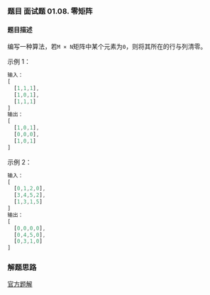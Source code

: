 ### 题目 面试题 01.08. 零矩阵
#### 题目描述
编写一种算法，若`M × N`矩阵中某个元素为`0`，则将其所在的行与列清零。



示例 1：

```js
输入：
[
  [1,1,1],
  [1,0,1],
  [1,1,1]
]
输出：
[
  [1,0,1],
  [0,0,0],
  [1,0,1]
]
```
示例 2：

```js
输入：
[
  [0,1,2,0],
  [3,4,5,2],
  [1,3,1,5]
]
输出：
[
  [0,0,0,0],
  [0,4,5,0],
  [0,3,1,0]
]
```

### 解题思路
[官方题解](https://leetcode-cn.com/problems/zero-matrix-lcci/solution/ling-ju-zhen-by-leetcode-solution-7ogg/)